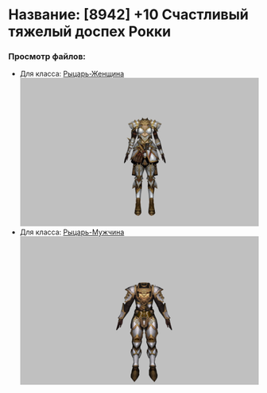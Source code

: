 # Название: [8942] +10 Счастливый тяжелый доспех Рокки

### Просмотр файлов:
- Для класса: [Рыцарь-Женщина](Рыцарь-Женщина)
![p010032.png](Рыцарь-Женщина/p010032.png)
- Для класса: [Рыцарь-Мужчина](Рыцарь-Мужчина)
![p000032.png](Рыцарь-Мужчина/p000032.png)
